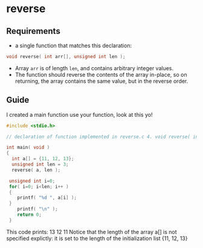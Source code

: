 # reverse

## Requirements
* a single function that matches this declaration:
```C
void reverse( int arr[], unsigned int len );
```
* Array `arr` is of length `len`, and contains arbitrary integer values.
* The function should reverse the contents of the array in-place, so on returning, the array contains the same value, but in the reverse order.

## Guide

I created a main function use your function, look at this yo!

```C
#include <stdio.h>

// declaration of function implemented in reverse.c 4. void reverse( int arr[], unsigned int len );

int main( void )
{
  int a[] = {11, 12, 13};
  unsigned int len = 3; 
  reverse( a, len );

 unsigned int i=0;
 for( i=0; i<len; i++ )
 {
    printf( "%d ", a[i] );
 }
    printf( "\n" );
    return 0; 
 }
```

This code prints:
13 12 11
Notice that the length of the array
a[]
is not specified explictly: it is set to the length of the initialization list
{11, 12, 13}

